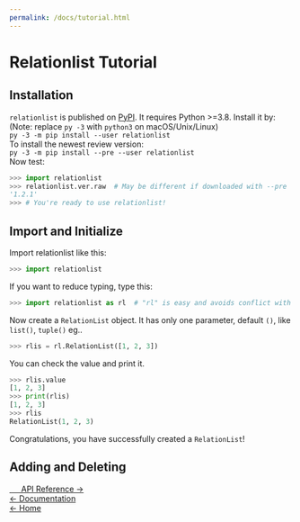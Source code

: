 ```yaml
---
permalink: /docs/tutorial.html
---
```

# Relationlist Tutorial
  
## <a id="install">Installation</a>
``relationlist`` is published on [PyPI](https://pypi.org/project/relationlist/). It requires Python >=3.8. Install it by:   
(Note: replace ``py -3`` with ``python3`` on macOS/Unix/Linux)  
``py -3 -m pip install --user relationlist``  
To install the newest review version:  
``py -3 -m pip install --pre --user relationlist``  
Now test:
```python
>>> import relationlist
>>> relationlist.ver.raw  # May be different if downloaded with --pre
'1.2.1'
>>> # You're ready to use relationlist!
```
## <a id="impinit">Import and Initialize</a>
Import relationlist like this:
```python
>>> import relationlist
```
If you want to reduce typing, type this:
```python
>>> import relationlist as rl  # "rl" is easy and avoids conflict with "import random as r"
```
Now create a ``RelationList`` object. It has only one parameter, default ``()``, like ``list()``, ``tuple()`` eg..
```python
>>> rlis = rl.RelationList([1, 2, 3])
```
You can check the value and print it.
```python
>>> rlis.value
[1, 2, 3]
>>> print(rlis)
[1, 2, 3]
>>> rlis
RelationList(1, 2, 3)
```
Congratulations, you have successfully created a ``RelationList``!
## <a id="adddelete">Adding and Deleting</a>
  
[&emsp;&ensp;API Reference →](tutorial.html)  
[← Documentation](index.html)  
[← Home](/)
